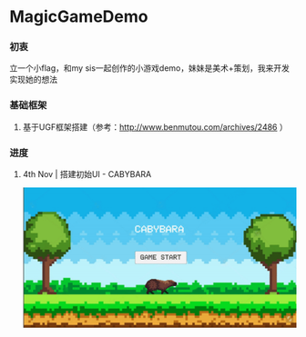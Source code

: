 # MagicGameDemo

### 初衷
立一个小flag，和my sis一起创作的小游戏demo，妹妹是美术+策划，我来开发实现她的想法

### 基础框架
1. 基于UGF框架搭建（参考：http://www.benmutou.com/archives/2486 ）

### 进度

1. 4th Nov | 搭建初始UI - CABYBARA

   ![alt text](https://github.com/shanshan033/MagicGameDemo/blob/master/Debug/intro.gif)
